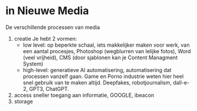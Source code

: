 # in Nieuwe Media

De verschillende processen van media
1. creatie
Je hebt 2 vormen:
	- low level: op beperkte schaal, iets makkelijker maken voor werk, van een aantal procesjes, Photoshop (wegblurren van lelijke fotos), Word (veel vrijheid), CMS (door sjablonen kan je Content Managment System)
	- high-level: generatieve AI automatisering, automatisering dat processen vanzelf gaan. Game en Porno industrie weten hier heel snel gebruik van te maken altijd. Deepfakes, robotjournalism, dall-e-2, GPT3, ChatGPT.  
2. access
sneller toegang aan informatie, GOOGLE, ibeacon
3. storage